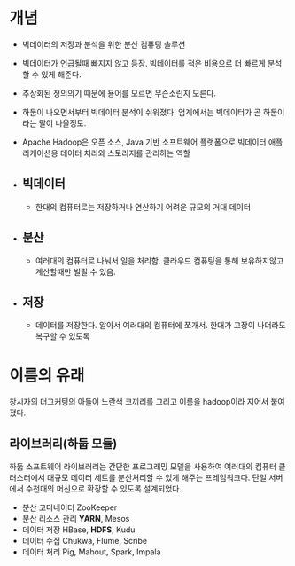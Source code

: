 # 개념
- 빅데이터의 저장과 분석을 위한 분산 컴퓨팅 솔루션
- 빅데이터가 언급될때 빠지지 않고 등장. 빅데이터를 적은 비용으로 더 빠르게 분석할 수 있게 해준다.
- 추상화된 정의의기 때문에 용어를 모르면 무슨소린지 모른다.
- 하둡이 나오면서부터 빅데이터 분석이 쉬워졌다. 업계에서는 빅데이터가 곧 하둡이라는 말이 나올정도.
- Apache Hadoop은 오픈 소스, Java 기반 소프트웨어 플랫폼으로 빅데이터 애플리케이션용 데이터 처리와 스토리지를 관리하는 역할

- ## 빅데이터
  - 한대의 컴퓨터로는 저장하거나 연산하기 어려운 규모의 거대 데이터
- ## 분산
  - 여러대의 컴퓨터로 나눠서 일을 처리함. 클라우드 컴퓨팅을 통해 보유하지않고 계산할때만 빌릴 수 있음.
- ## 저장
  - 데이터를 저장한다. 알아서 여러대의 컴퓨터에 쪼개서. 한대가 고장이 나더라도 복구할 수 있도록

# 이름의 유래
창시자의 더그커팅의 아들이 노란색 코끼리를 그리고 이름을 hadoop이라 지어서 붙여졌다.

## 라이브러리(하둡 모듈)
하둡 소프트웨어 라이브러리는 간단한 프로그래밍 모델을 사용하여 여러대의 컴퓨터 클러스터에서 대규모 데이터 세트를 분산처리할 수 있게 해주는 프레임워크다. 단일 서버에서 수천대의 머신으로 확장할 수 있도록 설계되었다.
- 분산 코디네이터 ZooKeeper
- 분산 리소스 관리 **YARN**, Mesos
- 데이터 저장 HBase, **HDFS**, Kudu
- 데이터 수집 Chukwa, Flume, Scribe
- 데이터 처리 Pig, Mahout, Spark, Impala